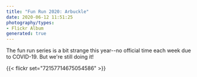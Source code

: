```yaml
---
title: "Fun Run 2020: Arbuckle"
date: 2020-06-12 11:51:25
photography/types:
- Flickr Album
generated: true
---
```

The fun run series is a bit strange this year--no official time each week due to COVID-19. But we're still doing it!

{{< flickr set="72157714675054586" >}}
